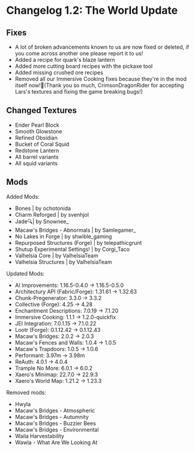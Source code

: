 # Changelog 1.2: The World Update

## Fixes
- A lot of broken advancements known to us are now fixed or deleted, if you come across another one please report it to us!
- Added a recipe for quark's blaze lantern
- Added more cutting board recipes with the pickaxe tool
- Added missing crushed ore recipes
- Removed all our Immersive Cooking fixes because they're in the mod itself now!🥳(Thank you so much, CrimsonDragonRider for accepting Lars's textures and fixing the game breaking bugs!)

## Changed Textures
- Ender Pearl Block
- Smooth Glowstone
- Refined Obsidian
- Bucket of Coral Squid
- Redstone Lantern
- All barrel variants
- All squid variants
 
## Mods
Added Mods:
- Bones | by ochotonida
- Charm Reforged | by svenhjol
- Jade🔍| by Snownee_
- Macaw's Bridges - Abnormals | by Samlegamer_
- No Lakes in Forge | by shwible_gaming
- Repurposed Structures (Forge) | by telepathicgrunt
- Shutup Experimental Settings! | by Corgi_Taco
- Valhelsia Core | by ValhelsiaTeam
- Valhelsia Structures | by ValhelsiaTeam

Updated Mods:
- AI Improvements: 1.16.5-0.4.0 -> 1.16.5-0.5.0
- Architectury API (Fabric/Forge): 1.31.61 -> 1.32.63
- Chunk-Pregenerator: 3.3.0 -> 3.3.2
- Collective (Forge): 4.25 -> 4.28
- Enchantment Descriptions: 7.0.19 -> 7.1.20
- Immersive Cooking: 1.1.1 -> 1.2.0-quickfix
- JEI Integration: 7.0.1.15 -> 7.1.0.22
- Lootr (Forge): 0.1.12.42 -> 0.1.12.43
- Macaw's Bridges: 2.0.2 -> 2.0.3
- Macaw's Fences and Walls: 1.0.4 -> 1.0.5
- Macaw's Trapdoors: 1.0.5 -> 1.0.6
- Performant: 3.97m -> 3.98m
- ReAuth: 4.0.1 -> 4.0.4
- Trample No More: 6.0.1 -> 6.0.2
- Xaero's Minimap: 22.7.0 -> 22.9.3
- Xaero's World Map: 1.21.2 -> 1.23.3

Removed mods:
- Hwyla
- Macaw's Bridges - Atmospheric
- Macaw's Bridges - Autumnity
- Macaw's Bridges - Buzzier Bees
- Macaw's Bridges - Environmental
- Waila Harvestability
- Wawla - What Are We Looking At
